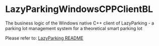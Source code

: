 # LazyParkingWindowsCPPClientBL
The business logic of the Windows native C++ client of LazyParking - a parking lot management system for a theoretical smart parking lot

Please refer to: [LazyParking README](https://github.com/matandoren/LazyParkingDocumentation/blob/main/README.md)

